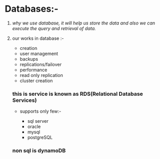 # Databases:-

1. *why we use database, it will help us store the data and also 
we can execute the query and retrieval of data.*


2. our works in database :-
 
    - creation 
    - user management 
    - backups
    - replications/failover
    - performance 
    - read only replication
    - cluster creation

    ### this is service is known as RDS(Relational Database Services)
     
     - supports only few:-

        - sql server 
        - oracle
        - mysql
        - postgreSQL


    ### non sql is dynamoDB
    
    
  
